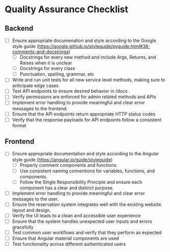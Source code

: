 # Quality Assurance Checklist
## Backend
- [ ] Ensure appropriate documenation and style according to the Google style guide (https://google.github.io/styleguide/pyguide.html#38-comments-and-docstrings)
  - [ ] Docstrings for every new method and include Args, Returns, and Raises when it is unclear
  - [ ] Docstrings for every class
  - [ ] Punctuation, spelling, grammar, etc
- [ ] Write and run unit tests for all new service level methods, making sure to anticipate edge cases
- [ ] Test API endpoints to ensure desired behavior in /docs
- [ ] Verify permissions are enforced for admin related methods and APIs
- [ ] Implement error handling to provide meaningful and clear error messages to the frontend.
- [ ] Ensure that the API endpoints return appropriate HTTP status codes
- [ ] Verify that the response payloads for API endpoints follow a consistent format
## Frontend
- [ ] Ensure appropriate documentation and style according to the Angular style guide (https://angular.io/guide/styleguide)
  - [ ] Properly comment components and functions.
  - [ ] Use consistent naming conventions for variables, functions, and components.
  - [ ] Follow the Single Responsibility Principle and ensure each component has a clear and distinct purpose.
- [ ] Implement error handling to provide meaningful and clear error messages to the user.
- [ ] Ensure the reservation system integrates well with the existing website layout and design.
- [ ] Verify the UI leads to a clean and accessible user experience
- [ ] Ensure that the system handles unexpected user inputs and errors gracefully
- [ ] Test common user workflows and verify that they perform as expected
- [ ] Ensure that Angular material components are used
- [ ] Test functionality across different authenticated users
